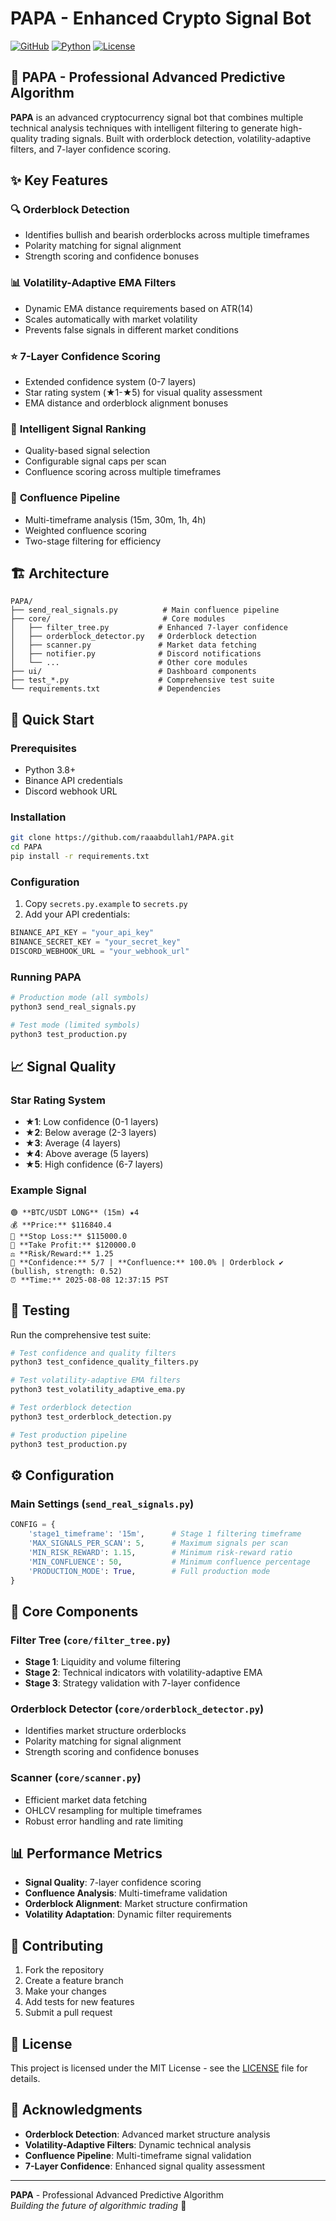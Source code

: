 # PAPA - Enhanced Crypto Signal Bot

[![GitHub](https://img.shields.io/badge/GitHub-PAPA-blue.svg)](https://github.com/raaabdullah1/PAPA)
[![Python](https://img.shields.io/badge/Python-3.8+-green.svg)](https://python.org)
[![License](https://img.shields.io/badge/License-MIT-yellow.svg)](LICENSE)

## 🚀 PAPA - Professional Advanced Predictive Algorithm

**PAPA** is an advanced cryptocurrency signal bot that combines multiple technical analysis techniques with intelligent filtering to generate high-quality trading signals. Built with orderblock detection, volatility-adaptive filters, and 7-layer confidence scoring.

## ✨ Key Features

### 🔍 **Orderblock Detection**
- Identifies bullish and bearish orderblocks across multiple timeframes
- Polarity matching for signal alignment
- Strength scoring and confidence bonuses

### 📊 **Volatility-Adaptive EMA Filters**
- Dynamic EMA distance requirements based on ATR(14)
- Scales automatically with market volatility
- Prevents false signals in different market conditions

### ⭐ **7-Layer Confidence Scoring**
- Extended confidence system (0-7 layers)
- Star rating system (★1-★5) for visual quality assessment
- EMA distance and orderblock alignment bonuses

### 🎯 **Intelligent Signal Ranking**
- Quality-based signal selection
- Configurable signal caps per scan
- Confluence scoring across multiple timeframes

### 🔄 **Confluence Pipeline**
- Multi-timeframe analysis (15m, 30m, 1h, 4h)
- Weighted confluence scoring
- Two-stage filtering for efficiency

## 🏗️ Architecture

```
PAPA/
├── send_real_signals.py          # Main confluence pipeline
├── core/                         # Core modules
│   ├── filter_tree.py           # Enhanced 7-layer confidence
│   ├── orderblock_detector.py   # Orderblock detection
│   ├── scanner.py               # Market data fetching
│   ├── notifier.py              # Discord notifications
│   └── ...                      # Other core modules
├── ui/                          # Dashboard components
├── test_*.py                    # Comprehensive test suite
└── requirements.txt             # Dependencies
```

## 🚀 Quick Start

### Prerequisites
- Python 3.8+
- Binance API credentials
- Discord webhook URL

### Installation
```bash
git clone https://github.com/raaabdullah1/PAPA.git
cd PAPA
pip install -r requirements.txt
```

### Configuration
1. Copy `secrets.py.example` to `secrets.py`
2. Add your API credentials:
```python
BINANCE_API_KEY = "your_api_key"
BINANCE_SECRET_KEY = "your_secret_key"
DISCORD_WEBHOOK_URL = "your_webhook_url"
```

### Running PAPA
```bash
# Production mode (all symbols)
python3 send_real_signals.py

# Test mode (limited symbols)
python3 test_production.py
```

## 📈 Signal Quality

### Star Rating System
- **★1**: Low confidence (0-1 layers)
- **★2**: Below average (2-3 layers)
- **★3**: Average (4 layers)
- **★4**: Above average (5 layers)
- **★5**: High confidence (6-7 layers)

### Example Signal
```
🟢 **BTC/USDT LONG** (15m) ★4
💰 **Price:** $116840.4
🛑 **Stop Loss:** $115000.0
🎯 **Take Profit:** $120000.0
⚖️ **Risk/Reward:** 1.25
🎯 **Confidence:** 5/7 | **Confluence:** 100.0% | Orderblock ✔ (bullish, strength: 0.52)
⏰ **Time:** 2025-08-08 12:37:15 PST
```

## 🧪 Testing

Run the comprehensive test suite:
```bash
# Test confidence and quality filters
python3 test_confidence_quality_filters.py

# Test volatility-adaptive EMA filters
python3 test_volatility_adaptive_ema.py

# Test orderblock detection
python3 test_orderblock_detection.py

# Test production pipeline
python3 test_production.py
```

## ⚙️ Configuration

### Main Settings (`send_real_signals.py`)
```python
CONFIG = {
    'stage1_timeframe': '15m',      # Stage 1 filtering timeframe
    'MAX_SIGNALS_PER_SCAN': 5,      # Maximum signals per scan
    'MIN_RISK_REWARD': 1.15,        # Minimum risk-reward ratio
    'MIN_CONFLUENCE': 50,           # Minimum confluence percentage
    'PRODUCTION_MODE': True,        # Full production mode
}
```

## 🔧 Core Components

### Filter Tree (`core/filter_tree.py`)
- **Stage 1**: Liquidity and volume filtering
- **Stage 2**: Technical indicators with volatility-adaptive EMA
- **Stage 3**: Strategy validation with 7-layer confidence

### Orderblock Detector (`core/orderblock_detector.py`)
- Identifies market structure orderblocks
- Polarity matching for signal alignment
- Strength scoring and confidence bonuses

### Scanner (`core/scanner.py`)
- Efficient market data fetching
- OHLCV resampling for multiple timeframes
- Robust error handling and rate limiting

## 📊 Performance Metrics

- **Signal Quality**: 7-layer confidence scoring
- **Confluence Analysis**: Multi-timeframe validation
- **Orderblock Alignment**: Market structure confirmation
- **Volatility Adaptation**: Dynamic filter requirements

## 🤝 Contributing

1. Fork the repository
2. Create a feature branch
3. Make your changes
4. Add tests for new features
5. Submit a pull request

## 📄 License

This project is licensed under the MIT License - see the [LICENSE](LICENSE) file for details.

## 🙏 Acknowledgments

- **Orderblock Detection**: Advanced market structure analysis
- **Volatility-Adaptive Filters**: Dynamic technical analysis
- **Confluence Pipeline**: Multi-timeframe signal validation
- **7-Layer Confidence**: Enhanced signal quality assessment

---

**PAPA** - Professional Advanced Predictive Algorithm  
*Building the future of algorithmic trading* 🚀 